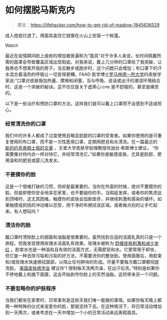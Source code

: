 # 如何摆脱马斯克内

> 原文：<https://lifehacker.com/how-to-get-rid-of-maskne-1845636529>

成人痘痘烂透了。用面具盖住它就像在火山上安装一个帐篷。

Watch

最近在疫情期间脸上痤疮的增加被普遍称为“面具”对于许多人来说，长时间佩戴所需的面罩会导致覆盖区域出现瑕疵。对我来说，戴上几分钟的口罩给了我突破，让我再也不想离开我的房子。当去散步或跑步时，这个问题只会增加；布口罩下的汗水混合着温热的呼吸让一切变得更糟。FAAD 医学博士[罗马林德一所大学](https://news.llu.edu/health-wellness/suffering-from-breakouts-under-your-mask-how-fight-maskne)的皮肤学家说:“口罩对皮肤施加热量、摩擦和闭塞，当与呼吸、说话或出汗的潮湿环境结合时，这是一个突破的秘诀。这不仅仅是关于虚荣心:cne 是不舒服的，甚至是痛苦的。

以下是一些治疗和预防口罩的方法，这样我们就可以戴上口罩而不会感到不适或担心。

### 经常清洗你的口罩

我们中的许多人都成了过度使用且略显肮脏的口罩的受害者。如果你使用的是可重复使用的布口罩，而不是一次性医用口罩，定期用肥皂和水清洗。在一篇最近的 [新的约克泰晤士报的文章](https://www.nytimes.com/article/maskne-acne.html?auth=link-dismiss-google1tap) ，天普大学皮肤学助理教授坎迪丝·希斯博士建议， “你需要像对待内衣一样对待它，并经常清洗它。”如果你是敏感皮肤，尤其是脸部，使用温和的肥皂或婴儿洗发水。

### 不要摸你的脸

这是一个很难打破的习惯，但却是最重要的。当你在外面的时候，绝对不要摸你的脸，但是即使你安全地呆在家里，也不要碰你的手。当瑕疵发痒，或者你的焦虑达到顶峰时，这尤其困难。触摸你的皮肤会加剧皮疹，并继续刺激和感染的循环。如果触摸或抓挠的冲动难以忍受，用干净的布擦拭该区域。或者做点别的让手忙起来。有人想玩吗？

### 清洁你的脸

戴口罩时清除脸上的细菌和油脂是很重要的。虽然找到合适的洁面乳真的只是一个旅程，但我发现使用玫瑰水洁面乳有效果。玫瑰水被称为 [舒缓皮肤刺激和减少发红](https://www.healthline.com/health/rose-water-benefits#soothes-sore-throats) 。胶束水也是一种温和且有效的洁面方式，无需肥皂和水。它更常用于卸妆，但它是一种去除污垢和污垢的好方法，不需要洗你的整张脸。使用面膜后，用胶束和/或玫瑰水快速擦拭面部，以阻止任何肿块的形成。尽量不要每次戴口罩都彻底洗脸。 [美国皮肤病学会](https://www.aad.org/public/everyday-care/skin-care-secrets/face/prevent-face-mask-skin-problems) 建议你“l 限制每天洗两次澡，在出汗后洗。”特别是如果你不停地戴上和摘下面膜，这会开始剥夺你脸上的天然油脂，这将带来另一个问题。

### 不要忽略你的护肤程序

当我们都坐在家里时，日常事务是这些天我们唯一能做的事情。如果你每天晚上都用一种特殊的仪式来宠爱你的脸，那就坚持下去。在这种情况下，将日常活动增加到一天两次，或者考虑在一天中增加一个小的日常活动来远离假面具。
